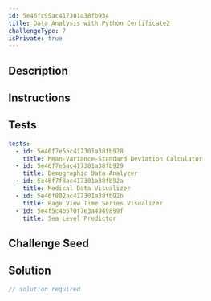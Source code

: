 ```yaml
---
id: 5e46fc95ac417301a38fb934
title: Data Analysis with Python Certificate2
challengeType: 7
isPrivate: true
---
```


## Description

<section id='description'>

</section>

## Instructions

<section id='instructions'>

</section>

## Tests

<section id='tests'>

```yml
tests:
  - id: 5e46f7e5ac417301a38fb928
    title: Mean-Variance-Standard Deviation Calculator
  - id: 5e46f7e5ac417301a38fb929
    title: Demographic Data Analyzer
  - id: 5e46f7f8ac417301a38fb92a
    title: Medical Data Visualizer
  - id: 5e46f802ac417301a38fb92b
    title: Page View Time Series Visualizer
  - id: 5e4f5c4b570f7e3a4949899f
    title: Sea Level Predictor
```

</section>

## Challenge Seed

<section id='challengeSeed'>

</section>

## Solution

<section id='solution'>

```js
// solution required
```

</section>
